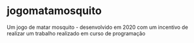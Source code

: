 # jogomatamosquito
Um jogo de matar mosquito - desenvolvido em 2020 com um incentivo de realizar um trabalho realizado em curso de programação
